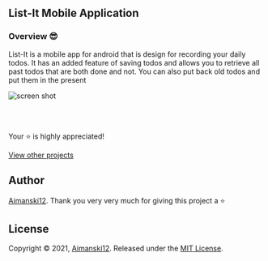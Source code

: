 ## List-It Mobile Application

### Overview :sunglasses:

List-It is a mobile app for android that is design for recording your daily todos. It has an added feature of saving todos and allows you to retrieve all past todos that are both done and not. You can also put back old todos and put them in the present

  <div float="left">
      <img src="https://github.com/Aimanski12/proj-resource/blob/master/libs/Banner.png" alt="screen shot">
  </div>

<br><br>

Your :star: is highly appreciated!

[View other projects](https://github.com/Aimanski12/web_dev_projects)

## Author

[Aimanski12](https://github.com/Aimanski12).
Thank you very very much for giving this project a :star:

## License

Copyright © 2021, [Aimanski12](https://github.com/Aimanski12).
Released under the [MIT License](LICENSE).
